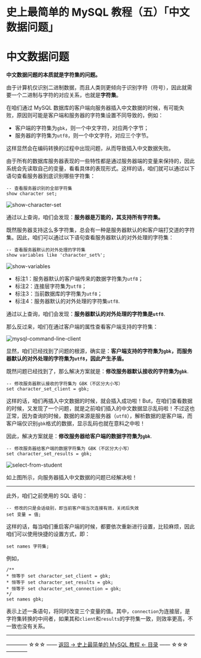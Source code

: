 # 史上最简单的 MySQL 教程（五）「中文数据问题」

中文数据问题
======

**中文数据问题的本质就是字符集的问题。**

由于计算机仅识别二进制数据，而且人类则更倾向于识别字符（符号），因此就需要一个二进制与字符的对应关系，也就是**字符集**。

在咱们通过 MySQL 数据库的客户端向服务器插入中文数据的时候，有可能失败，原因则可能是客户端和服务器的字符集设置不同导致的，例如：

 - 客户端的字符集为`gbk`，则一个中文字符，对应两个字节；
 - 服务器的字符集为`utf8`，则一个中文字符，对应三个字节。

这样显然会在编码转换的过程中出现问题，从而导致插入中文数据失败。

由于所有的数据库服务器表现的一些特性都是通过服务器端的变量来保持的，因此系统会先读取自己的变量，看看具体的表现形式。这样的话，咱们就可以通过以下语句查看服务器到底识别哪些字符集：

```
-- 查看服务器识别的全部字符集
show character set;
```

![show-character-set](https://github.com/guobinhit/mysql-tutorial/blob/master/images/chinese-data/show-character-set.png)

通过以上查询，咱们会发现：**服务器是万能的，其支持所有字符集。**

既然服务器支持这么多字符集，总会有一种是服务器默认的和客户端打交道的字符集。因此，咱们可以通过以下语句查看服务器默认的对外处理的字符集：

```
-- 查看服务器默认的对外处理的字符集
show variables like 'character_set%'; 
```
![show-variables](https://github.com/guobinhit/mysql-tutorial/blob/master/images/chinese-data/show-variables.png)

 - 标注1：服务器默认的客户端传来的数据字符集为`utf8`；
 - 标注2：连接层字符集为`utf8`；
 - 标注3：当前数据库的字符集为`utf8`；
 - 标注4：服务器默认的对外处理的字符集`utf8`.

通过以上查询，咱们会发现：**服务器默认的对外处理的字符集是`utf8`**.

那么反过来，咱们在通过客户端的属性查看客户端支持的字符集：

![mysql-command-line-client](https://github.com/guobinhit/mysql-tutorial/blob/master/images/chinese-data/mysql-command-line-client.png)

显然，咱们已经找到了问题的根源，确实是：**客户端支持的字符集为`gbk`，而服务器默认的对外处理的字符集为`utf8`，因此产生矛盾。**

既然问题已经找到了，那么解决方案就是：**修改服务器默认接收的字符集为`gbk`**.

```
-- 修改服务器默认接收的字符集为 GBK（不区分大小写）
set character_set_client = gbk;
```

这样的话，咱们再插入中文数据的时候，就会插入成功啦！But，在咱们查看数据的时候，又发现了一个问题，就是之前咱们插入的中文数据显示乱码啦！不过这也正常，因为查询的时候，数据的来源是服务器（`utf8`），解析数据的是客户端，而客户端仅识别`gbk`格式的数据，显示乱码也就在意料之中啦！

因此，解决方案就是：**修改服务器给客户端的数据字符集为`gbk`**.

```
-- 修改服务器给客户端的数据字符集为 GBK（不区分大小写）
set character_set_results = gbk;
```

![select-from-student](https://github.com/guobinhit/mysql-tutorial/blob/master/images/chinese-data/select-from-student.png)

如上图所示，向服务器插入中文数据的问题已经解决啦！

----------
此外，咱们之前使用的 SQL 语句：

```
-- 修改的只是会话级别，即当前客户端当次连接有效，关闭后失效
set 变量 = 值;
```
这样的话，每当咱们重启客户端的时候，都要依次重新进行设置，比较麻烦，因此咱们可以使用快捷的设置方式，即：

```
set names 字符集;
```

例如，

```
/**
* 恒等于 set character_set_client = gbk;
* 恒等于 set character_set_results = gbk;
* 恒等于 set character_set_connection = gbk;
*/
set names gbk;
```

表示上述一条语句，将同时改变三个变量的值。其中，`connection`为连接层，是字符集转换的中间者，如果其和`client`和`results`的字符集一致，则效率更高，不一致也没有关系。


----------
———— ☆☆☆ —— [返回 -> 史上最简单的 MySQL 教程 <- 目录](https://github.com/guobinhit/mysql-tutorial/blob/master/README.md) —— ☆☆☆ ————
